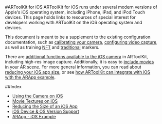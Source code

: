 #ARToolKit for iOS
ARToolKit for iOS runs under several modern versions of Apple's iOS operating system, including iPhone, iPad, and iPod Touch devices. This page holds links to resources of special interest for developers working with ARToolKit on the iOS operating system and devices.

This document is meant to be a supplement to the existing configuration documentation, such as [calibrating your camera][config_camera_calibration], [configuring video capture][config_video_capture], as well as training [NFT][marker_nft_training] and [traditional][marker_training] markers.

There are [additional functions available to the iOS camera][ios_camera] in ARToolKit, including high-res image capture. Additionally, it is easy to [include movies in your AR scene][ios_movie_textures]. For more general information, you can read about [reducing your iOS app size][ios_reducing_size], or see [how ARToolKit can integrate with iOS with the ARApp example][example_arapp].

##Index

-   [Using the Camera on iOS][ios_camera]
-   [Movie Textures on iOS][ios_movie_textures]
-   [Reducing the Size of an iOS App][ios_reducing_size]
-   [iOS Device & OS Version Support][ios_system_support]
-   [ARApp - iOS Example][example_arapp]

[config_camera_calibration]: ../2_Configuration/config_camera_calibration.md
[config_video_capture]: ../2_Configuration/config_video_capture.md
[marker_nft_training]: ../3_Marker_Training/marker_nft_training.md
[marker_training]: ../3_Marker_Training/marker_training.md

[ios_camera]: ./ios_camera.md
[ios_movie_textures]: ./ios_movie_textures.md
[ios_reducing_size]: ./ios_reducing_size.md
[ios_system_support]: ./ios_system_support.md
[example_arapp]: ../7_Examples/example_arapp.md
